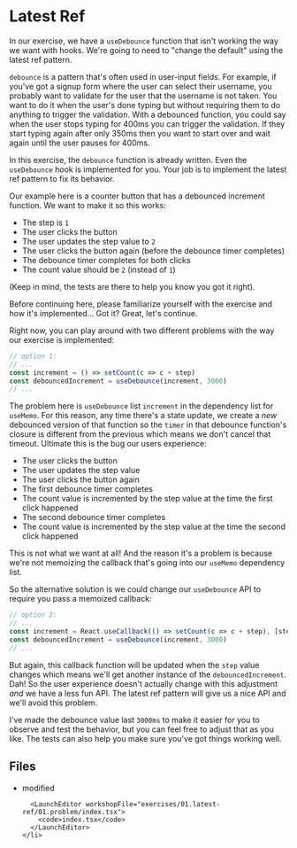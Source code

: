 # Latest Ref

In our exercise, we have a `useDebounce` function that isn't working the way we
want with hooks. We're going to need to "change the default" using the latest
ref pattern.

`debounce` is a pattern that's often used in user-input fields. For example, if
you've got a signup form where the user can select their username, you probably
want to validate for the user that the username is not taken. You want to do it
when the user's done typing but without requiring them to do anything to trigger
the validation. With a debounced function, you could say when the user stops
typing for 400ms you can trigger the validation. If they start typing again
after only 350ms then you want to start over and wait again until the user
pauses for 400ms.

In this exercise, the `debounce` function is already written. Even the
`useDebounce` hook is implemented for you. Your job is to implement the latest
ref pattern to fix its behavior.

Our example here is a counter button that has a debounced increment function. We
want to make it so this works:

- The step is `1`
- The user clicks the button
- The user updates the step value to `2`
- The user clicks the button again (before the debounce timer completes)
- The debounce timer completes for both clicks
- The count value should be `2` (instead of `1`)

(Keep in mind, the tests are there to help you know you got it right).

Before continuing here, please familiarize yourself with the exercise and how
it's implemented... Got it? Great, let's continue.

Right now, you can play around with two different problems with the way our
exercise is implemented:

```ts
// option 1:
// ...
const increment = () => setCount(c => c + step)
const debouncedIncrement = useDebounce(increment, 3000)
// ...
```

The problem here is `useDebounce` list `increment` in the dependency list for
`useMemo`. For this reason, any time there's a state update, we create a _new_
debounced version of that function so the `timer` in that debounce function's
closure is different from the previous which means we don't cancel that timeout.
Ultimate this is the bug our users experience:

- The user clicks the button
- The user updates the step value
- The user clicks the button again
- The first debounce timer completes
- The count value is incremented by the step value at the time the first click
  happened
- The second debounce timer completes
- The count value is incremented by the step value at the time the second click
  happened

This is not what we want at all! And the reason it's a problem is because we're
not memoizing the callback that's going into our `useMemo` dependency list.

So the alternative solution is we could change our `useDebounce` API to require
you pass a memoized callback:

```ts
// option 2:
// ...
const increment = React.useCallback(() => setCount(c => c + step), [step])
const debouncedIncrement = useDebounce(increment, 3000)
// ...
```

But again, this callback function will be updated when the `step` value changes
which means we'll get another instance of the `debouncedIncrement`. Dah! So the
user experience doesn't actually change with this adjustment _and_ we have a
less fun API. The latest ref pattern will give us a nice API and we'll avoid
this problem.

I've made the debounce value last `3000ms` to make it easier for you to observe
and test the behavior, but you can feel free to adjust that as you like. The
tests can also help you make sure you've got things working well.

<section id="files" className="not-prose">
  <h2>Files</h2>

  <ul>
    <li data-state="modified">
      <span>modified</span>

      <LaunchEditor workshopFile="exercises/01.latest-ref/01.problem/index.tsx">
        <code>index.tsx</code>
      </LaunchEditor>
    </li>

  </ul>
</section>
